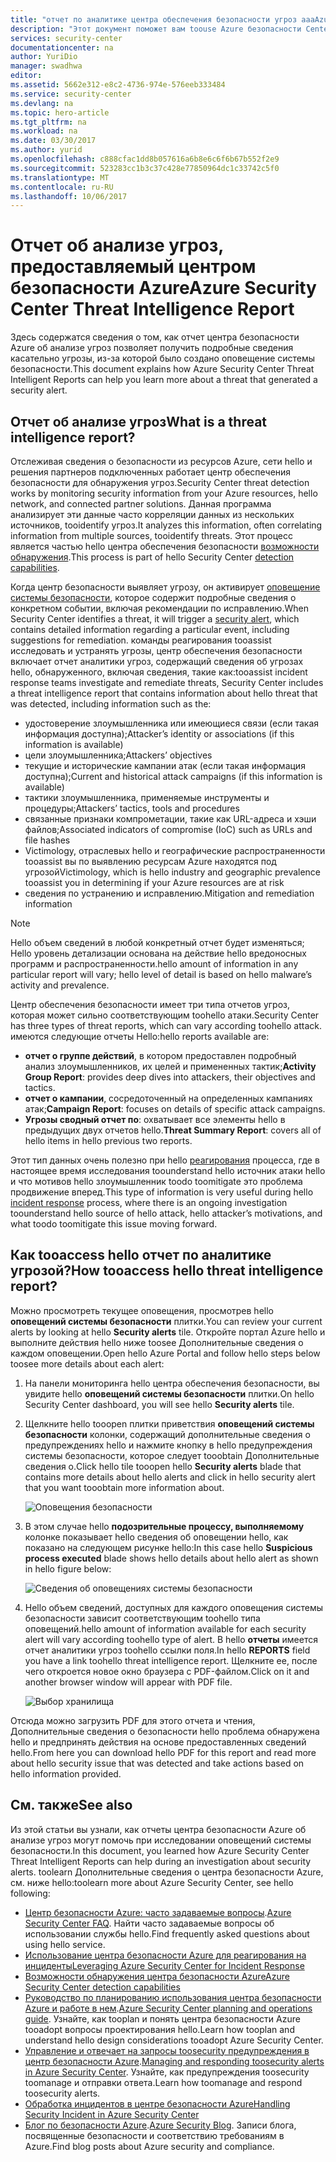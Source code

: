 ```yaml
---
title: "отчет по аналитике центра обеспечения безопасности угроз aaaAzure | Документы Microsoft"
description: "Этот документ поможет вам toouse Azure безопасности Center угроз интеллектуальной отчеты во время расследования toofind Дополнительные сведения о оповещения системы безопасности."
services: security-center
documentationcenter: na
author: YuriDio
manager: swadhwa
editor: 
ms.assetid: 5662e312-e8c2-4736-974e-576eeb333484
ms.service: security-center
ms.devlang: na
ms.topic: hero-article
ms.tgt_pltfrm: na
ms.workload: na
ms.date: 03/30/2017
ms.author: yurid
ms.openlocfilehash: c888cfac1dd8b057616a6b8e6c6f6b67b552f2e9
ms.sourcegitcommit: 523283cc1b3c37c428e77850964dc1c33742c5f0
ms.translationtype: MT
ms.contentlocale: ru-RU
ms.lasthandoff: 10/06/2017
---
```

# <a name="azure-security-center-threat-intelligence-report"></a><span data-ttu-id="b0522-103">Отчет об анализе угроз, предоставляемый центром безопасности Azure</span><span class="sxs-lookup"><span data-stu-id="b0522-103">Azure Security Center Threat Intelligence Report</span></span>
<span data-ttu-id="b0522-104">Здесь содержатся сведения о том, как отчет центра безопасности Azure об анализе угроз позволяет получить подробные сведения касательно угрозы, из-за которой было создано оповещение системы безопасности.</span><span class="sxs-lookup"><span data-stu-id="b0522-104">This document explains how Azure Security Center Threat Intelligent Reports can help you learn more about a threat that generated a security alert.</span></span>

## <a name="what-is-a-threat-intelligence-report"></a><span data-ttu-id="b0522-105">Отчет об анализе угроз</span><span class="sxs-lookup"><span data-stu-id="b0522-105">What is a threat intelligence report?</span></span>
<span data-ttu-id="b0522-106">Отслеживая сведения о безопасности из ресурсов Azure, сети hello и решения партнеров подключенных работает центр обеспечения безопасности для обнаружения угроз.</span><span class="sxs-lookup"><span data-stu-id="b0522-106">Security Center threat detection works by monitoring security information from your Azure resources, hello network, and connected partner solutions.</span></span> <span data-ttu-id="b0522-107">Данная программа анализирует эти данные часто корреляции данных из нескольких источников, tooidentify угроз.</span><span class="sxs-lookup"><span data-stu-id="b0522-107">It analyzes this information, often correlating information from multiple sources, tooidentify threats.</span></span> <span data-ttu-id="b0522-108">Этот процесс является частью hello центра обеспечения безопасности [возможности обнаружения](security-center-detection-capabilities.md).</span><span class="sxs-lookup"><span data-stu-id="b0522-108">This process is part of hello Security Center [detection capabilities](security-center-detection-capabilities.md).</span></span>

<span data-ttu-id="b0522-109">Когда центр безопасности выявляет угрозу, он активирует [оповещение системы безопасности](security-center-managing-and-responding-alerts.md), которое содержит подробные сведения о конкретном событии, включая рекомендации по исправлению.</span><span class="sxs-lookup"><span data-stu-id="b0522-109">When Security Center identifies a threat, it will trigger a [security alert](security-center-managing-and-responding-alerts.md), which contains detailed information regarding a particular event, including suggestions for remediation.</span></span> <span data-ttu-id="b0522-110">команды реагирования tooassist исследовать и устранять угрозы, центр обеспечения безопасности включает отчет аналитики угроз, содержащий сведения об угрозах hello, обнаруженного, включая сведения, такие как:</span><span class="sxs-lookup"><span data-stu-id="b0522-110">tooassist incident response teams investigate and remediate threats, Security Center includes a threat intelligence report that contains information about hello threat that was detected, including information such as the:</span></span>

* <span data-ttu-id="b0522-111">удостоверение злоумышленника или имеющиеся связи (если такая информация доступна);</span><span class="sxs-lookup"><span data-stu-id="b0522-111">Attacker’s identity or associations (if this information is available)</span></span>
* <span data-ttu-id="b0522-112">цели злоумышленника;</span><span class="sxs-lookup"><span data-stu-id="b0522-112">Attackers’ objectives</span></span>
* <span data-ttu-id="b0522-113">текущие и исторические кампании атак (если такая информация доступна);</span><span class="sxs-lookup"><span data-stu-id="b0522-113">Current and historical attack campaigns (if this information is available)</span></span>
* <span data-ttu-id="b0522-114">тактики злоумышленника, применяемые инструменты и процедуры;</span><span class="sxs-lookup"><span data-stu-id="b0522-114">Attackers’ tactics, tools and procedures</span></span>
* <span data-ttu-id="b0522-115">связанные признаки компрометации, такие как URL-адреса и хэши файлов;</span><span class="sxs-lookup"><span data-stu-id="b0522-115">Associated indicators of compromise (IoC) such as URLs and file hashes</span></span>
* <span data-ttu-id="b0522-116">Victimology, отраслевых hello и географические распространенности tooassist вы по выявлению ресурсам Azure находятся под угрозой</span><span class="sxs-lookup"><span data-stu-id="b0522-116">Victimology, which is hello industry and geographic prevalence tooassist you in determining if your Azure resources are at risk</span></span>
* <span data-ttu-id="b0522-117">сведения по устранению и исправлению.</span><span class="sxs-lookup"><span data-stu-id="b0522-117">Mitigation and remediation information</span></span>

> [!NOTE]
> <span data-ttu-id="b0522-118">Hello объем сведений в любой конкретный отчет будет изменяться; Hello уровень детализации основана на действие hello вредоносных программ и распространенности.</span><span class="sxs-lookup"><span data-stu-id="b0522-118">hello amount of information in any particular report will vary; hello level of detail is based on hello malware’s activity and prevalence.</span></span>
>
>

<span data-ttu-id="b0522-119">Центр обеспечения безопасности имеет три типа отчетов угроз, которая может сильно соответствующим toohello атаки.</span><span class="sxs-lookup"><span data-stu-id="b0522-119">Security Center has three types of threat reports, which can vary according toohello attack.</span></span> <span data-ttu-id="b0522-120">имеются следующие отчеты Hello:</span><span class="sxs-lookup"><span data-stu-id="b0522-120">hello reports available are:</span></span>

* <span data-ttu-id="b0522-121">**отчет о группе действий**, в котором предоставлен подробный анализ злоумышленников, их целей и примененных тактик;</span><span class="sxs-lookup"><span data-stu-id="b0522-121">**Activity Group Report**: provides deep dives into attackers, their objectives and tactics.</span></span>
* <span data-ttu-id="b0522-122">**отчет о кампании**, сосредоточенный на определенных кампаниях атак;</span><span class="sxs-lookup"><span data-stu-id="b0522-122">**Campaign Report**: focuses on details of specific attack campaigns.</span></span>
* <span data-ttu-id="b0522-123">**Угрозы сводный отчет по**: охватывает все элементы hello в предыдущих двух отчетов hello.</span><span class="sxs-lookup"><span data-stu-id="b0522-123">**Threat Summary Report**: covers all of hello items in hello previous two reports.</span></span>

<span data-ttu-id="b0522-124">Этот тип данных очень полезно при hello [реагирования](security-center-incident-response.md) процесса, где в настоящее время исследования toounderstand hello источник атаки hello и что мотивов hello злоумышленник toodo toomitigate это проблема продвижение вперед.</span><span class="sxs-lookup"><span data-stu-id="b0522-124">This type of information is very useful during hello [incident response](security-center-incident-response.md) process, where there is an ongoing investigation toounderstand hello source of hello attack, hello attacker’s motivations, and what toodo toomitigate this issue moving forward.</span></span>

## <a name="how-tooaccess-hello-threat-intelligence-report"></a><span data-ttu-id="b0522-125">Как tooaccess hello отчет по аналитике угрозой?</span><span class="sxs-lookup"><span data-stu-id="b0522-125">How tooaccess hello threat intelligence report?</span></span>
<span data-ttu-id="b0522-126">Можно просмотреть текущее оповещения, просмотрев hello **оповещений системы безопасности** плитки.</span><span class="sxs-lookup"><span data-stu-id="b0522-126">You can review your current alerts by looking at hello **Security alerts** tile.</span></span> <span data-ttu-id="b0522-127">Откройте портал Azure hello и выполните действия hello ниже toosee Дополнительные сведения о каждом оповещении.</span><span class="sxs-lookup"><span data-stu-id="b0522-127">Open hello Azure Portal and follow hello steps below toosee more details about each alert:</span></span>

1. <span data-ttu-id="b0522-128">На панели мониторинга hello центра обеспечения безопасности, вы увидите hello **оповещений системы безопасности** плитки.</span><span class="sxs-lookup"><span data-stu-id="b0522-128">On hello Security Center dashboard, you will see hello **Security alerts** tile.</span></span>
2. <span data-ttu-id="b0522-129">Щелкните hello tooopen плитки приветствия **оповещений системы безопасности** колонки, содержащий дополнительные сведения о предупреждениях hello и нажмите кнопку в hello предупреждения системы безопасности, которое следует tooobtain Дополнительные сведения о.</span><span class="sxs-lookup"><span data-stu-id="b0522-129">Click hello tile tooopen hello **Security alerts** blade that contains more details about hello alerts and click in hello security alert that you want tooobtain more information about.</span></span>

    ![Оповещения безопасности](./media/security-center-threat-report/security-center-threat-report-fig1.png)
3. <span data-ttu-id="b0522-131">В этом случае hello **подозрительные процессу, выполняемому** колонке показывает hello сведения об оповещении hello, как показано на следующем рисунке hello:</span><span class="sxs-lookup"><span data-stu-id="b0522-131">In this case hello **Suspicious process executed** blade shows hello details about hello alert as shown in hello figure below:</span></span>

    ![Сведения об оповещениях системы безопасности](./media/security-center-threat-report/security-center-threat-report-fig2.png)
4. <span data-ttu-id="b0522-133">Hello объем сведений, доступных для каждого оповещения системы безопасности зависит соответствующим toohello типа оповещений.</span><span class="sxs-lookup"><span data-stu-id="b0522-133">hello amount of information available for each security alert will vary according toohello type of alert.</span></span> <span data-ttu-id="b0522-134">В hello **отчеты** имеется отчет аналитики угроз toohello ссылки поля.</span><span class="sxs-lookup"><span data-stu-id="b0522-134">In hello **REPORTS** field you have a link toohello threat intelligence report.</span></span> <span data-ttu-id="b0522-135">Щелкните ее, после чего откроется новое окно браузера с PDF-файлом.</span><span class="sxs-lookup"><span data-stu-id="b0522-135">Click on it and another browser window will appear with PDF file.</span></span>

   ![Выбор хранилища](./media/security-center-threat-report/security-center-threat-report-fig3.png)

<span data-ttu-id="b0522-137">Отсюда можно загрузить PDF для этого отчета и чтения, Дополнительные сведения о безопасности hello проблема обнаружена hello и предпринять действия на основе предоставленных сведений hello.</span><span class="sxs-lookup"><span data-stu-id="b0522-137">From here you can download hello PDF for this report and read more about hello security issue that was detected and take actions based on hello information provided.</span></span>

## <a name="see-also"></a><span data-ttu-id="b0522-138">См. также</span><span class="sxs-lookup"><span data-stu-id="b0522-138">See also</span></span>
<span data-ttu-id="b0522-139">Из этой статьи вы узнали, как отчеты центра безопасности Azure об анализе угроз могут помочь при исследовании оповещений системы безопасности.</span><span class="sxs-lookup"><span data-stu-id="b0522-139">In this document, you learned how Azure Security Center Threat Intelligent Reports can help during an investigation about security alerts.</span></span> <span data-ttu-id="b0522-140">toolearn Дополнительные сведения о центра безопасности Azure, см. ниже hello:</span><span class="sxs-lookup"><span data-stu-id="b0522-140">toolearn more about Azure Security Center, see hello following:</span></span>

* <span data-ttu-id="b0522-141">[Центр безопасности Azure: часто задаваемые вопросы](security-center-faq.md).</span><span class="sxs-lookup"><span data-stu-id="b0522-141">[Azure Security Center FAQ](security-center-faq.md).</span></span> <span data-ttu-id="b0522-142">Найти часто задаваемые вопросы об использовании службы hello.</span><span class="sxs-lookup"><span data-stu-id="b0522-142">Find frequently asked questions about using hello service.</span></span>
* [<span data-ttu-id="b0522-143">Использование центра безопасности Azure для реагирования на инциденты</span><span class="sxs-lookup"><span data-stu-id="b0522-143">Leveraging Azure Security Center for Incident Response</span></span>](security-center-incident-response.md)
* [<span data-ttu-id="b0522-144">Возможности обнаружения центра безопасности Azure</span><span class="sxs-lookup"><span data-stu-id="b0522-144">Azure Security Center detection capabilities</span></span>](security-center-detection-capabilities.md)
* <span data-ttu-id="b0522-145">[Руководство по планированию использования центра безопасности Azure и работе в нем](security-center-planning-and-operations-guide.md).</span><span class="sxs-lookup"><span data-stu-id="b0522-145">[Azure Security Center planning and operations guide](security-center-planning-and-operations-guide.md).</span></span> <span data-ttu-id="b0522-146">Узнайте, как tooplan и понять центра безопасности Azure tooadopt вопросы проектирования hello.</span><span class="sxs-lookup"><span data-stu-id="b0522-146">Learn how tooplan and understand hello design considerations tooadopt Azure Security Center.</span></span>
* <span data-ttu-id="b0522-147">[Управление и отвечает на запросы toosecurity предупреждения в центр безопасности Azure](security-center-managing-and-responding-alerts.md).</span><span class="sxs-lookup"><span data-stu-id="b0522-147">[Managing and responding toosecurity alerts in Azure Security Center](security-center-managing-and-responding-alerts.md).</span></span> <span data-ttu-id="b0522-148">Узнайте, как предупреждения toosecurity toomanage и отправки ответа.</span><span class="sxs-lookup"><span data-stu-id="b0522-148">Learn how toomanage and respond toosecurity alerts.</span></span>
* [<span data-ttu-id="b0522-149">Обработка инцидентов в центре безопасности Azure</span><span class="sxs-lookup"><span data-stu-id="b0522-149">Handling Security Incident in Azure Security Center</span></span>](security-center-incident.md)
* <span data-ttu-id="b0522-150">[Блог по безопасности Azure](http://blogs.msdn.com/b/azuresecurity/).</span><span class="sxs-lookup"><span data-stu-id="b0522-150">[Azure Security Blog](http://blogs.msdn.com/b/azuresecurity/).</span></span> <span data-ttu-id="b0522-151">Записи блога, посвященные безопасности и соответствию требованиям в Azure.</span><span class="sxs-lookup"><span data-stu-id="b0522-151">Find blog posts about Azure security and compliance.</span></span>
